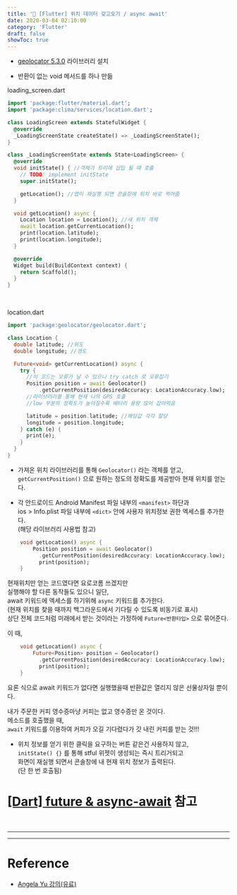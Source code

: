 ```yaml
---
title: '💎 [Flutter] 위치 데이터 갖고오기 / async await'
date: 2020-03-04 02:10:00
category: 'Flutter'
draft: false 
showToc: true
---
```




- [geolocator 5.3.0](https://pub.dev/packages/geolocator) 라이브러리 설치

- 반환이 없는 void 메서드를 하나 만듦

loading_screen.dart

```dart
import 'package:flutter/material.dart';
import 'package:clima/services/location.dart';

class LoadingScreen extends StatefulWidget {
  @override
  _LoadingScreenState createState() => _LoadingScreenState();
}

class _LoadingScreenState extends State<LoadingScreen> {
  @override
  void initState() { //객체가 트리에 삽입 될 때 호출
    // TODO: implement initState
    super.initState();

    getLocation(); //앱이 재실행 되면 콘솔창에 위치 바로 찍어줌
  }

  void getLocation() async {
    Location location = Location(); //새 위치 객체
    await location.getCurrentLocation();
    print(location.latitude);
    print(location.longitude);
  }

  @override
  Widget build(BuildContext context) {
    return Scaffold();
  }
}
```


<br/>


location.dart

```dart
import 'package:geolocator/geolocator.dart';

class Location {
  double latitude; //위도
  double longitude; //경도

  Future<void> getCurrentLocation() async {
    try {
      //이 코드는 오류가 날 수 있으니 try catch 로 오류잡기
      Position position = await Geolocator()
          .getCurrentPosition(desiredAccuracy: LocationAccuracy.low);
      //라이브러리를 통해 현재 나의 GPS 호출
      //low 부분의 정확도가 높아질수록 배터리 용량 많이 잡아먹음

      latitude = position.latitude; //해당값 각각 할당
      longitude = position.longitude; 
    } catch (e) {
      print(e);
    }
  }
}
```

- 가져온 위치 라이브러리를 통해 ``Geolocator()`` 라는 객체를 얻고,  
``getCurrentPosition()`` 으로 원하는 정도의 정확도를 제공받아 현재 위치를 얻는다.  

- 각 안드로이드 Android Manifest 파일 내부의 ``<manifest>`` 하단과   
  ios > Info.plist 파일 내부에 ``<dict>`` 안에 사용자 위치정보 권한 엑세스를 추가한다.   
  (해당 라이브러리 사용법 참고)

```dart
    void getLocation() async {
        Position position = await Geolocator()
          .getCurrentPosition(desiredAccuracy: LocationAccuracy.low);
          print(position);
    }
```

현재위치만 얻는 코드였다면 요로코롬 쓰겠지만  
실행해야 할 다른 동작들도 있으니 일단,   
await 키워드에 엑세스를 하기위해 ``async`` 키워드를 추가한다.  
(현재 위치를 찾을 때까지 백그라운드에서 기다릴 수 있도록 비동기로 표시)  
상단 전체 코드처럼 미래에서 받는 것이라는 가정하에 ``Future<반환타입>`` 으로 묶어준다.   

이 때, 

```dart
    void getLocation() async {
        Future<Position> position = Geolocator()
          .getCurrentPosition(desiredAccuracy: LocationAccuracy.low);
          print(position);
    }
```
요론 식으로 await 키워드가 없다면 실행했을때 반환값은 열리지 않은 선물상자일 뿐이다.  

내가 주문한 커피 영수증마냥 커피는 없고 영수증만 온 것이다.  
메소드를 호출했을 때,  
``await`` 키워드를 이용하여 커피가 오길 기다렸다가 갓 내린 커피를 받는 것!!!

- 위치 정보를 얻기 위한 클릭을 요구하는 버튼 같은건 사용하지 않고,   
  ``initState() {}`` 를 통해 stful 위젯이 생성되는 즉시 트리거되고   
  화면이 재실행 되면서 콘솔창에 내 현재 위치 정보가 출력된다.  
  (단 한 번 호출됨)



# [[Dart] future & async-await](https://jinjoo.netlify.com/dart/200203_futureAsync/) 참고

















<br/>


---
---

# Reference  
- [Angela Yu 강의(유료)](https://www.udemy.com/course/flutter-bootcamp-with-dart/)